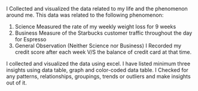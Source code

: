 I Collected and visualized the data related to my life and the phenomenon around me. This data was related to the following phenomenon:
1.	Science 
Measured the rate of my weekly weight loss for 9 weeks
2.	Business 
Measure of the Starbucks customer traffic throughout the day for Espresso
3.	General Observation (Neither Science nor Business)
I Recorded my credit score after each week V/S the balance of credit card at that time.

I collected and visualized the data using excel. I have listed minimum three insights using data table, graph and color-coded data table. I Checked for any patterns, relationships, groupings, trends or outliers and make insights out of it. 
